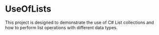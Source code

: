 # UseOfLists
 This project is designed to demonstrate the use of C# List collections and how to perform list operations with different data types.
